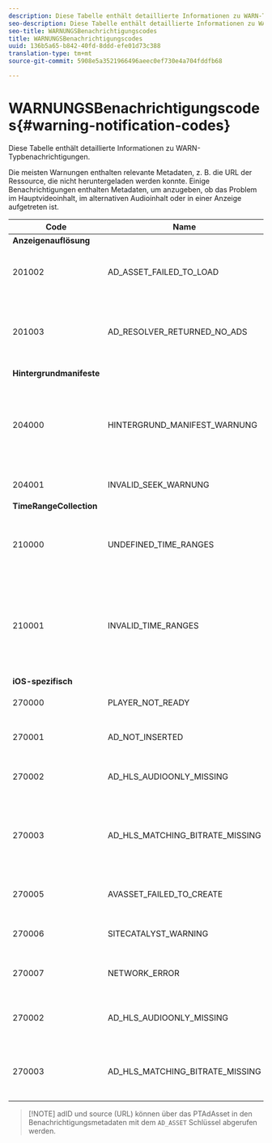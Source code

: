 ```yaml
---
description: Diese Tabelle enthält detaillierte Informationen zu WARN-Typbenachrichtigungen.
seo-description: Diese Tabelle enthält detaillierte Informationen zu WARN-Typbenachrichtigungen.
seo-title: WARNUNGSBenachrichtigungscodes
title: WARNUNGSBenachrichtigungscodes
uuid: 136b5a65-b842-40fd-8ddd-efe01d73c388
translation-type: tm+mt
source-git-commit: 5908e5a3521966496aeec0ef730e4a704fddfb68

---
```



# WARNUNGSBenachrichtigungscodes{#warning-notification-codes}

Diese Tabelle enthält detaillierte Informationen zu WARN-Typbenachrichtigungen.

<!--<a id="section_F25366B6703040E3ADA993C113618F01"></a>-->

Die meisten Warnungen enthalten relevante Metadaten, z. B. die URL der Ressource, die nicht heruntergeladen werden konnte. Einige Benachrichtigungen enthalten Metadaten, um anzugeben, ob das Problem im Hauptvideoinhalt, im alternativen Audioinhalt oder in einer Anzeige aufgetreten ist.

<table frame="all" colsep="1" rowsep="1" id="table_C24772DF203B4DB2ACE6B475698C4C58"> 
 <thead> 
  <tr rowsep="1"> 
   <th colname="1" class="entry"> Code </th> 
   <th colname="2" class="entry"> Name </th> 
   <th colname="3" class="entry"> InnerNotification </th> 
   <th colname="4" class="entry"> Metadatenschlüssel </th> 
   <th colname="5" class="entry"> Kommentare </th> 
  </tr> 
 </thead>
 <tbody> 
  <tr rowsep="1"> 
   <td colname="1"><b>Anzeigenauflösung</b> </td> 
   <td colname="2"> </td>
   <td colname="3"> </td>
   <td colname="4"> </td>
   <td colname="5"> </td>
  </tr> 
  <tr rowsep="1"> 
   <td colname="1"><span class="codeph"> 201002</span> </td> 
   <td colname="2"><span class="codeph"> AD_ASSET_FAILED_TO_LOAD</span> </td> 
   <td colname="3"> <p>Keines </p> </td> 
   <td colname="4"><span class="codeph"> AD_ASSET, INTERNAL_ERROR</span> </td> 
   <td colname="5"> <p>Beim Versuch, eine Werbeanzeige zu laden, ist ein Fehler aufgetreten. </p> </td> 
  </tr> 
  <tr rowsep="1"> 
   <td colname="1"><span class="codeph"> 201003</span> </td> 
   <td colname="2"><span class="codeph"> AD_RESOLVER_RETURNED_NO_ADS</span> </td> 
   <td colname="3"> <p>Keines </p> </td> 
   <td colname="4"><span class="codeph"> INTERNAL_ERROR, AD_ID, BESCHREIBUNG</span> </td> 
   <td colname="5"> <p>Die Anzeigenauflösung schlug aufgrund einer ungültigen VAST-URL oder weil keine Anzeige vom VAST-Wrapper zurückgegeben wurde. </p> </td> 
  </tr> 
  <tr rowsep="1"> 
   <td colname="1"><b>Hintergrundmanifeste</b> </td> 
   <td colname="2"> </td>
   <td colname="3"> </td>
   <td colname="4"> </td>
   <td colname="5"> </td>
  </tr> 
  <tr rowsep="1"> 
   <td colname="1"><span class="codeph"> 204000 </span> </td> 
   <td colname="2"><span class="codeph"> HINTERGRUND_MANIFEST_WARNUNG</span> </td> 
   <td colname="3"> <p>Keines </p> </td> 
   <td colname="4"><span class="codeph"> HINTERGRUND_MANIFEST_WARNING_ERROR</span><span class="codeph"> HINTERGRUND_MANIFEST_WARNING_NAME</span> <span class="codeph"> BESCHREIBUNG</span> </td> 
   <td colname="5"> <p> Fehler beim Download des Hintergrundmanifests. Ein Fehler beim Aktualisieren des Hintergrundmanifests wird als TVSDK-Warnung ausgelöst und führt nicht dazu, dass die Wiedergabe angehalten wird. </p> </td> 
  </tr> 
  <tr rowsep="1"> 
   <td colname="1"><span class="codeph"> 204001 </span> </td> 
   <td colname="2"><span class="codeph"> INVALID_SEEK_WARNUNG</span> </td> 
   <td colname="3"> <p>Keines </p> </td> 
   <td colname="4"><span class="codeph"> BESCHREIBUNG</span> </td> 
   <td colname="5"> <p></p> </td> 
  </tr> 
  <tr rowsep="1"> 
   <td colname="1"><b>TimeRangeCollection</b> </td> 
   <td colname="2"> </td>
   <td colname="3"> </td>
   <td colname="4"> </td>
   <td colname="5"> </td>
  </tr> 
  <tr rowsep="1"> 
   <td colname="1"><span class="codeph"> 210000 </span> </td> 
   <td colname="2"><span class="codeph"> UNDEFINED_TIME_RANGES </span> </td> 
   <td colname="3"> <p>Keines </p> </td> 
   <td colname="4"> Keines </td> 
   <td colname="5"> Der Anzeigensignalisierungsmodus ist als benutzerdefinierter Bereich definiert, es sind jedoch keine Bereiche definiert. </td> 
  </tr> 
  <tr rowsep="1"> 
   <td colname="1"><span class="codeph"> 210001 </span> </td> 
   <td colname="2"><span class="codeph"> INVALID_TIME_RANGES </span> </td> 
   <td colname="3"> <p>Keines </p> </td> 
   <td colname="4"><span class="codeph"> BESCHREIBUNG </span> </td> 
   <td colname="5"> <p> Ein oder mehrere Zeitbereiche sind ungültig und werden ignoriert oder geändert. </p> <p> BESCHREIBUNG ist eine Zeichenfolge, die eine Beschreibung der ungültigen Bereiche enthält. </p> </td> 
  </tr> 
  <tr rowsep="1"> 
   <td colname="1"><b>iOS-spezifisch</b> </td> 
   <td colname="2"> </td>
   <td colname="3"> </td>
   <td colname="4"> </td>
   <td colname="5"> </td>
  </tr> 
  <tr rowsep="1"> 
   <td colname="1"><span class="codeph"> 270000 </span> </td> 
   <td colname="2"><span class="codeph"> PLAYER_NOT_READY </span> </td> 
   <td colname="3"> <p>Keines </p> </td> 
   <td colname="4"><span class="codeph"> BESCHREIBUNG </span> </td> 
   <td colname="5"> </td> 
  </tr> 
  <tr rowsep="1"> 
   <td colname="1"><span class="codeph"> 270001 </span> </td> 
   <td colname="2"><span class="codeph"> AD_NOT_INSERTED </span> </td> 
   <td colname="3"> <p>Keines </p> </td> 
   <td colname="4"> <p>Keines </p> </td> 
   <td colname="5"> <p>Die Anzeige wurde nicht in den Stream eingefügt. </p> </td> 
  </tr> 
  <tr rowsep="1"> 
   <td colname="1"><span class="codeph"> 270002 </span> </td> 
   <td colname="2"><span class="codeph"> AD_HLS_AUDIOONLY_MISSING </span> </td> 
   <td colname="3"><span class="codeph"> AD_NOT_INSERTED </span> </td> 
   <td colname="4"> <p>Keines </p> </td> 
   <td colname="5"> <p>Anzeige enthält nicht den Stream "Nur Audio" </p> </td> 
  </tr> 
  <tr rowsep="1"> 
   <td colname="1"><span class="codeph"> 270003 </span> </td> 
   <td colname="2"><span class="codeph"> AD_HLS_MATCHING_BITRATE_MISSING </span> </td> 
   <td colname="3"><span class="codeph"> AD_NOT_INSERTED </span> </td> 
   <td colname="4"> <p>Keines </p> </td> 
   <td colname="5"> <p>Für die aktuelle Bitrate des Inhalts wurde kein übereinstimmender Anzeigenstream gefunden. </p> <p>  </p> </td> 
  </tr> 
  <tr rowsep="1"> 
   <td colname="1"><span class="codeph"> 270005 </span> </td> 
   <td colname="2"><span class="codeph"> AVASSET_FAILED_TO_CREATE </span> </td> 
   <td colname="3"><span class="codeph"> PLAYBACK_ERROR </span> </td> 
   <td colname="4"> <p>Keines </p> </td> 
   <td colname="5"> <p>Fehler beim Erstellen des AVAsset. </p> </td> 
  </tr> 
  <tr rowsep="1"> 
   <td colname="1"><span class="codeph"> 270006 </span> </td> 
   <td colname="2"><span class="codeph"> SITECATALYST_WARNING </span> </td> 
   <td colname="3"> <p>Keines </p> </td> 
   <td colname="4"><span class="codeph"> BESCHREIBUNG </span> </td> 
   <td colname="5"> <p>Warnung: Siehe Beschreibung der SiteCatalyst-Warnung. </p> </td> 
  </tr> 
  <tr rowsep="1"> 
   <td colname="1"><span class="codeph"> 270007 </span> </td> 
   <td colname="2"><span class="codeph"> NETWORK_ERROR </span> </td> 
   <td colname="3"> <p>Keines </p> </td> 
   <td colname="4"><span class="codeph"> URL </span> </td> 
   <td colname="5"> <p>Fehler beim Abrufen von Daten aus dem Netzwerk. </p> </td> 
  </tr> 
  <tr rowsep="1"> 
   <td colname="1"><span class="codeph"> 270002</span> </td> 
   <td colname="2"><span class="codeph"> AD_HLS_AUDIOONLY_MISSING</span> </td> 
   <td colname="3"> <p>Keines </p> </td> 
   <td colname="4"><span class="codeph"> AD_ASSET</span> </td> 
   <td colname="5"> <p>Die Audiowiedergabe für diese Anzeige kann nicht gehört werden, da sie fehlt </p> </td> 
  </tr> 
  <tr rowsep="1"> 
   <td colname="1"><span class="codeph"> 270003</span> </td> 
   <td colname="2"><span class="codeph"> AD_HLS_MATCHING_BITRATE_MISSING</span> </td> 
   <td colname="3"> <p>Keines </p> </td> 
   <td colname="4"><span class="codeph"> AD_ASSET</span> </td> 
   <td colname="5"> <p>Die übereinstimmende Bitrate fehlt. </p> <p>  </p>
    <!-- workaround for PDF having too much negative kerning in column 2 --> </td> 
  </tr> 
 </tbody> 
</table>

>[!NOTE] adID und source (URL) können über das PTAdAsset in den Benachrichtigungsmetadaten mit dem `AD_ASSET` Schlüssel abgerufen werden.
